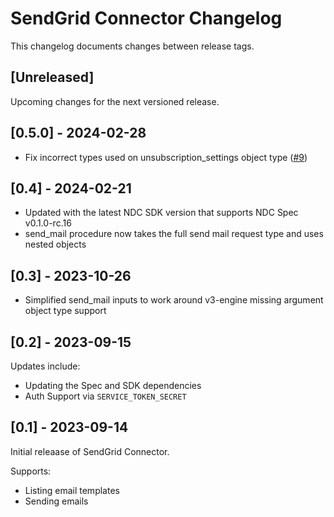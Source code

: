 # SendGrid Connector Changelog
This changelog documents changes between release tags.


## [Unreleased]
Upcoming changes for the next versioned release.

## [0.5.0] - 2024-02-28
* Fix incorrect types used on unsubscription_settings object type ([#9](https://github.com/hasura/ndc-sendgrid/pull/9))

## [0.4] - 2024-02-21
* Updated with the latest NDC SDK version that supports NDC Spec v0.1.0-rc.16
* send_mail procedure now takes the full send mail request type and uses nested objects

## [0.3] - 2023-10-26
* Simplified send_mail inputs to work around v3-engine missing argument object type support

## [0.2] - 2023-09-15
Updates include:

* Updating the Spec and SDK dependencies
* Auth Support via `SERVICE_TOKEN_SECRET`

## [0.1] - 2023-09-14
Initial releaase of SendGrid Connector.

Supports:

* Listing email templates
* Sending emails
